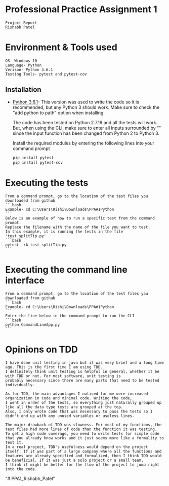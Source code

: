 # Professional Practice Assignment 1 
    Project Report
    Rishabh Patel

# Environment & Tools used
    OS- Windows 10
    Language- Python
    Verison- Python 3.6.1
    Testing Tools- pytest and pytest-cov

## Installation
*   [Python 3.6.1](https://www.python.org/downloads/release/python-361/)- This version was used to write 
    the code so it is recommended, but any Python 3 should work. 
    Make sure to check the "add python to path" option when installing.
    
    The code has been tested on Python 2.7.16 and all the tests will work. But, when using the
    CLI, make sure to enter all inputs surrounded by "" since the input function has been changed
    from Python 2 to Python 3.

    Install the required modules by entering the following lines into your command prompt
    ```bash
    pip install pytest
    pip install pytest-cov
    ```

# Executing the tests
    From a command prompt, go to the location of the test files you downloaded from github
    ```bash
    Example- cd C:\Users\Rishi\Downloads\PPA#1Python
    ```
    Below is an example of how to run a specific test from the command prompt. 
    Replace the filename with the name of the file you want to test. 
    In this example, it is running the tests in the file 'test_splitTip.py'
    ```bash
    pytest -rA test_splitTip.py
    ```
# Executing the command line interface
    From a command prompt, go to the location of the test files you downloaded from github
    ```bash
    Example- cd C:\Users\Rishi\Downloads\PPA#1Python
    ```
    Enter the line below in the command prompt to run the CLI
    ```bash
    python CommandLineApp.py
    ```
# Opinions on TDD
    I have done unit testing in java but it was very brief and a long time ago. This is the first time I am using TDD. 
    I definitely think unit testing is helpful in general, whether it be with TDD or not. For most software, unit testing is 
    probably necessary since there are many parts that need to be tested individually. 

    As for TDD, the main advantages I noticed for me were increased organization in code and minimal code. Writing the code, 
    I went in order of the tests, so everything just naturally grouped up like all the data type tests are grouped at the top. 
    Also, I only wrote code that was necessary to pass the tests so I didn't end up with any unused variables or useless lines. 

    The major drawback of TDD was slowness. For most of my functions, the test files had more lines of code than the function it was testing.
    To get a high code coverage, you need to write tests for simple code that you already know works and it just seems more like a formality to test it.
    In a real project, TDD's usefulness would depend on the project itself. If it was part of a large company where all the functions and 
    features are already specified and formalized, then I think TDD would be beneficial. If it was just a solo project or a small team, 
    I think it might be better for the flow of the project to jump right into the code.


"# PPA1_Rishabh_Patel" 
